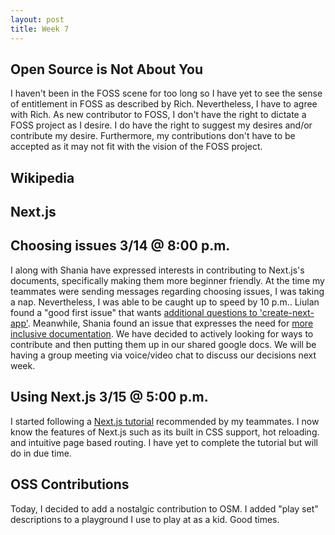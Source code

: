 ```yaml
---
layout: post
title: Week 7
---
```


Open Source is Not About You
---
I haven't been in the FOSS scene for too long so I have yet to see the sense of entitlement in FOSS as described by Rich. Nevertheless, I have to agree with Rich. As new contributor to FOSS, I don't have the right to dictate a FOSS project as I desire. I do have the right to suggest my desires and/or contribute my desire. Furthermore, my contributions don't have to be accepted as it may not fit with the vision of the FOSS project.

Wikipedia
---


Next.js
---
Choosing issues 3/14 @ 8:00 p.m.
-
I along with Shania have expressed interests in contributing to Next.js's documents, specifically making them more beginner friendly. At the time my teammates were sending messages regarding choosing issues, I was taking a nap. Nevertheless, I was able to be caught up to speed by 10 p.m.. Liulan found a "good first issue" that wants [additional questions to 'create-next-app'](https://github.com/zeit/next.js/issues/8090). Meanwhile, Shania found an issue that expresses the need for [more inclusive documentation](https://github.com/zeit/next.js/issues/9537). We have decided to actively looking for ways to contribute and then putting them up in our shared google docs. We will be having a group meeting via voice/video chat to discuss our decisions next week.

Using Next.js 3/15 @ 5:00 p.m.
-
I started following a [Next.js tutorial](https://www.youtube.com/watch?v=IkOVe40Sy0U&t=2209s) recommended by my teammates. I now know the features of Next.js such as its built in CSS support, hot reloading. and intuitive page based routing. I have yet to complete the tutorial but will do in due time.

OSS Contributions
---
Today, I decided to add a nostalgic contribution to OSM. I added "play set" descriptions to a playground I use to play at as a kid. Good times.
